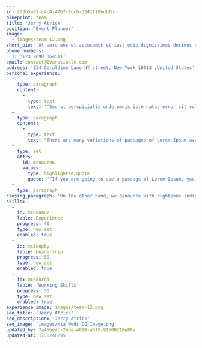 ```yaml
---
id: 2f3b5401-c4c4-4767-8ccb-3241f10bdbfb
blueprint: team
title: 'Jerry Atrick'
position: 'Event Planner'
image:
  - images/team-12.png
short_bio: 'At vero eos et accusamus et iust odio dignissimos ducimus qui blanditiis praesentium voluptatum deleniti atque corrupti quos dolores et quas molestias excepturi.'
phone_numbers:
  1: '+23 2698 364511'
email: contact@Ivanatinkle.com
address: '134 Geraldine Lane NY street, New York 10013 ,United States'
personal_experience:
  -
    type: paragraph
    content:
      -
        type: text
        text: '"Sed ut perspiciatis unde omnis iste natus error sit voluptatem accusantium doloremque laudantium, totam rem aperiam, eaque ipsa quae ab illo inventore veritatis et quasi architecto beatae vitae dicta sunt explicabo. Nemo enim ipsam voluptatem quia voluptas sit aspernatur aut odit aut fugit, sed quia consequuntur magni dolores eos qui ratione voluptatem sequi nesciunt. Neque porro quisquam est, qui dolorem ipsum quia dolor sit amet, consectetur, adipisci velit, sed quia non numquam eius modi tempora incidunt ut labore et dolore magnam aliquam quaerat voluptatem. Ut enim ad minima veniam, quis nostrum exercitationem ullam corporis suscipit laboriosam, nisi ut aliquid ex ea commodi consequatur? Quis autem vel eum iure reprehenderit qui in ea voluptate velit esse quam nihil molestiae consequatur, vel illum qui dolorem eum fugiat quo voluptas nulla pariatur?"'
  -
    type: paragraph
    content:
      -
        type: text
        text: "There are many variations of passages of Lorem Ipsum available, but the majority have suffered alteration in some form, by injected humour, or randomised words which don't look even slightly believable. If you are going to use a passage of Lorem Ipsum, you need to be sure there isn't anything embarrassing hidden in the middle of text."
  -
    type: set
    attrs:
      id: mc8ouc96
      values:
        type: highlighted_quote
        quote: "“If you are going to use a passage of Lorem Ipsum, you need to be sure there isn't anything embarrassing hidden in the middle of text.”"
  -
    type: paragraph
closing_paragraph: 'On the other hand, we denounce with righteous indignation and dislike men who are so beguiled and demoralized by the charms of pleasure of the moment, so blinded by desire, that they cannot foresee the pain and trouble that are bound to ensue; and equal blame belongs to those who fail in their duty through weakness of will, which is the same as saying through shrinking from toil and pain.'
skills:
  -
    id: mc8oum02
    lable: Experience
    progress: 40
    type: new_set
    enabled: true
  -
    id: mc8oup6y
    lable: Leadership
    progress: 60
    type: new_set
    enabled: true
  -
    id: mc8ourq4
    lable: 'Working Skills'
    progress: 50
    type: new_set
    enabled: true
experience_image: images/team-12.png
seo_title: 'Jerry Atrick'
seo_description: 'Jerry Atrick'
seo_image: 'images/Kia Weds OG Image.png'
updated_by: 7a456eac-2bba-4018-a5f5-91500218e80a
updated_at: 1750746295
---
```

